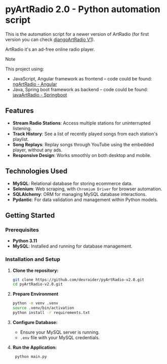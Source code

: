 
# pyArtRadio 2.0 - Python automation script

This is the automation script for a newer version of ArtRadio (for first version you can check [djangoArtRadio V1](https://github.com/devraider/djangoArtRadio-v1.0.0)).

ArtRadio it's an ad-free online radio player.


> [!note]
> This project using:
> - JavaScript, Angular framework as frontend – code could be found: [ngArtRadio - Angular](https://github.com/devraider/ngArtRadio-v2.0)
> - Java, Spring boot framework as backend – code could be found: [javaArtRadio - Springboot](https://github.com/devraider/javaArtRadio-v2.0)


## Features

- **Stream Radio Stations**: Access multiple stations for uninterrupted listening.
- **Track History**: See a list of recently played songs from each station's playlist.
- **Song Replays**: Replay songs through YouTube using the embedded player, without any ads.
- **Responsive Design**: Works smoothly on both desktop and mobile.


## Technologies Used

- **MySQL**: Relational database for storing ecommerce data.
- **Selenium**: Web scraping, with `Chromium Driver` for browser automation.
- **SQLAlchemy**: ORM for managing MySQL database interactions.
- **Pydantic**: For data validation and management within Python models.

## Getting Started

### Prerequisites

- **Python 3.11**
- **MySQL**: Installed and running for database management.


### Installation and Setup

1. **Clone the repository:**
   ```bash
   git clone https://github.com/devraider/pyArtRadio-v2.0.git
   cd pyArtRadio-v2.0.git
   ```

2. **Prepare Environment**
    ```bash
   python -m venv .venv
   source .venv/bin/activation
   python install -r requirements.txt
   ```

3. **Configure Database:**
    - Ensure your MySQL server is running.
    - `.env` file with your MySQL credentials.

4. **Run the Application:**
   ```bash
    python main.py
   ```

